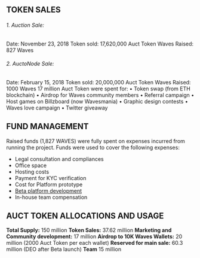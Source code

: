 ## TOKEN SALES

###### 1. Auction Sale:
Date: November 23, 2018
Token sold: 17,620,000 Auct Token
Waves Raised: 827 Waves

###### 2. AuctoNode Sale:
Date: February 15, 2018
Token sold: 20,000,000 Auct Token
Waves Raised: 1000 Waves
17 million Auct Token were spent for:
• Token swap (from ETH blockchain)
• Airdrop for Waves community members
• Referral campaign
• Host games on Billzboard (now Wavesmania)
• Graphic design contests
• Waves love campaign
• Twitter giveaway

## FUND MANAGEMENT
Raised funds (1,827 WAVES) were fully spent on expenses incurred from
running the project. Funds were used to cover the following expenses:
- Legal consultation and compliances
- Office space
- Hosting costs
- Payment for KYC verification
- Cost for Platform prototype
- [Beta platform development](https://beta.auctionlance.com)
- In-house team compensation

## AUCT TOKEN ALLOCATIONS AND USAGE
**Total Supply:** 150 million
**Token Sales:** 37.62 million
**Marketing and Community development:** 17 million
**Airdrop to 10K Waves Wallets:** 20 million (2000 Auct Token per each
wallet)
**Reserved for main sale:** 60.3 million (DEO after Beta launch)
**Team** 15 million
